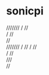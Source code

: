 # sonicpi
   
   ///////
   /  //   
   / //    
   //    
   ///////
   /   // 
   /  //  
   / //   
   ///    
   // 
